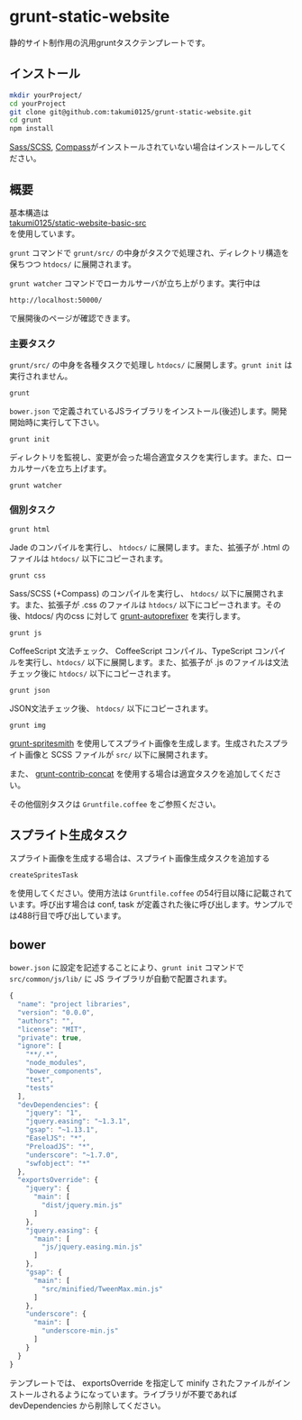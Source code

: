 grunt-static-website
===============================

静的サイト制作用の汎用gruntタスクテンプレートです。

## インストール
```bash
mkdir yourProject/
cd yourProject
git clone git@github.com:takumi0125/grunt-static-website.git
cd grunt
npm install
```
<a href="http://sass-lang.com/" target="_blank">Sass/SCSS</a>, <a href="http://compass-style.org/" target="_blank">Compass</a>がインストールされていない場合はインストールしてください。

## 概要

基本構造は  
<a href="https://github.com/takumi0125/static-website-basic-src" target="_blank">takumi0125/static-website-basic-src</a>  
を使用しています。


`grunt` コマンドで `grunt/src/` の中身がタスクで処理され、ディレクトリ構造を保ちつつ `htdocs/` に展開されます。

`grunt watcher` コマンドでローカルサーバが立ち上がります。実行中は
```
http://localhost:50000/
```
で展開後のページが確認できます。


### 主要タスク

`grunt/src/` の中身を各種タスクで処理し `htdocs/` に展開します。`grunt init` は実行されません。
```
grunt
```

`bower.json` で定義されているJSライブラリをインストール(後述)します。開発開始時に実行して下さい。
```
grunt init
```

ディレクトリを監視し、変更が会った場合適宜タスクを実行します。また、ローカルサーバを立ち上げます。
```
grunt watcher
```

### 個別タスク

```
grunt html
```
Jade のコンパイルを実行し、 `htdocs/` に展開します。また、拡張子が .html のファイルは `htdocs/` 以下にコピーされます。

```
grunt css
```
Sass/SCSS (+Compass) のコンパイルを実行し、 `htdocs/` 以下に展開されます。また、拡張子が .css のファイルは `htdocs/` 以下にコピーされます。その後、htdocs/ 内のcss に対して <a href="https://github.com/nDmitry/grunt-autoprefixer" target="_blank">grunt-autoprefixer</a> を実行します。

```
grunt js
```
CoffeeScript 文法チェック、 CoffeeScript コンパイル、TypeScript コンパイルを実行し、`htdocs/` 以下に展開します。また、拡張子が .js のファイルは文法チェック後に `htdocs/` 以下にコピーされます。

```
grunt json
```
JSON文法チェック後、 `htdocs/` 以下にコピーされます。

```
grunt img
```
<a href="https://github.com/Ensighten/grunt-spritesmith" target="_blank">grunt-spritesmith</a> を使用してスプライト画像を生成します。生成されたスプライト画像と SCSS ファイルが `src/` 以下に展開されます。

また、 <a href="https://github.com/gruntjs/grunt-contrib-concat" target="_blank">grunt-contrib-concat</a> を使用する場合は適宜タスクを追加してください。

その他個別タスクは `Gruntfile.coffee` をご参照ください。


## スプライト生成タスク

スプライト画像を生成する場合は、スプライト画像生成タスクを追加する
```
createSpritesTask
```
を使用してください。使用方法は `Gruntfile.coffee` の54行目以降に記載されています。呼び出す場合は conf, task が定義された後に呼び出します。サンプルでは488行目で呼び出しています。



## bower

`bower.json` に設定を記述することにより、`grunt init` コマンドで `src/common/js/lib/` に JS ライブラリが自動で配置されます。

```js
{
  "name": "project libraries",
  "version": "0.0.0",
  "authors": "",
  "license": "MIT",
  "private": true,
  "ignore": [
    "**/.*",
    "node_modules",
    "bower_components",
    "test",
    "tests"
  ],
  "devDependencies": {
    "jquery": "1",
    "jquery.easing": "~1.3.1",
    "gsap": "~1.13.1",
    "EaselJS": "*",
    "PreloadJS": "*",
    "underscore": "~1.7.0",
    "swfobject": "*"
  },
  "exportsOverride": {
    "jquery": {
      "main": [
        "dist/jquery.min.js"
      ]
    },
    "jquery.easing": {
      "main": [
        "js/jquery.easing.min.js"
      ]
    },
    "gsap": {
      "main": [
        "src/minified/TweenMax.min.js"
      ]
    },
    "underscore": {
      "main": [
        "underscore-min.js"
      ]
    }
  }
}

```

テンプレートでは、 exportsOverride を指定して minify されたファイルがインストールされるようになっています。ライブラリが不要であれば devDependencies から削除してください。
